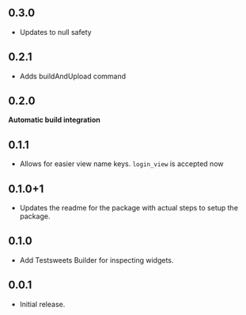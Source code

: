 ## 0.3.0

- Updates to null safety

## 0.2.1

- Adds buildAndUpload command 

## 0.2.0

**Automatic build integration**


## 0.1.1

- Allows for easier view name keys. `login_view` is accepted now

## 0.1.0+1

- Updates the readme for the package with actual steps to setup the package.

## 0.1.0

- Add Testsweets Builder for inspecting widgets.

## 0.0.1

- Initial release.
